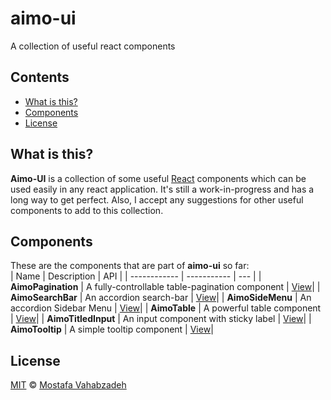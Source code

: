# aimo-ui

A collection of useful react components

## Contents

- [What is this?](#what-is-this)
- [Components](#components)
- [License](#license)

## What is this?

**Aimo-UI** is a collection of some useful [React][] components which can be used easily in any react application. It's still a work-in-progress and has a long way to get perfect. Also, I accept any suggestions for other useful components to add to this collection.

## Components

These are the components that are part of **aimo-ui** so far:  
| Name | Description | API |
| ------------ | ----------- | --- |
| **AimoPagination** | A fully-controllable table-pagination component | [View][aimo-pagination]|
| **AimoSearchBar** | An accordion search-bar | [View][aimo-searchbar]|
| **AimoSideMenu** | An accordion Sidebar Menu | [View][aimo-sidemenu]|
| **AimoTable** | A powerful table component | [View][aimo-table]|
| **AimoTitledInput** | An input component with sticky label | [View][aimo-titledinput]|
| **AimoTooltip** | A simple tooltip component | [View][aimo-tooltip]|

## License

[MIT][license] © [Mostafa Vahabzadeh][author]

[react]: http://reactjs.org
[aimo-pagination]: docs/AimoPagination.md
[aimo-searchbar]: docs/AimoSearchBar.md
[aimo-sidemenu]: docs/AimoSideMenu.md
[aimo-table]: docs/AimoTable.md
[aimo-titledinput]: docs/AimoTitledInput.md
[aimo-tooltip]: docs/AimoTooltip.md
[license]: LICENSE
[author]: https://github.com/vah-most
